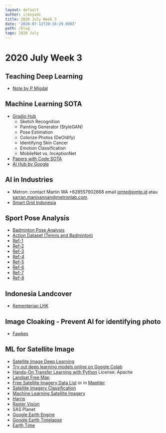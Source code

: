 ```yaml
---
layout: default
author: irosyadi
title: 2020 July Week 3
date: '2020-07-12T20:16:29.000Z'
path: /blog
tags: 2020 July
---
```


# 2020 July Week 3

## Teaching Deep Learning

* [Note by P Migdal](https://p.migdal.pl/2017/04/30/teaching-deep-learning.html)

## Machine Learning SOTA

* [Gradio Hub](https://gradiohub.com/)
  * Sketch Recognition
  * Painting Generator \(StyleGAN\)
  * Pose Estimation
  * Colorize Photos \(DeOldify\)
  * Identifying Skin Cancer
  * Emotion Classification
  * MobileNet vs. InceptionNet
* [Papers with Code SOTA](https://paperswithcode.com/sota)
* [AI Hub by Google](https://aihub.cloud.google.com/s?category=notebook)

## AI in Industries

* Metron: contact  Martin WA +628557902668 email pmte@pmte.id atau sarran.manivannan@metronlab.com.
* [Smart Grid Indonesia](https://www.smartgridindonesia.com)

## Sport Pose Analysis

* [Badminton Pose Analysis](https://github.com/deepaktalwardt/badminton-pose-analysis)
* [Action Dataset \(Tennis and Badminton\)](https://www.cvssp.org/acasva/Downloads)
* [Ref-1](https://www.researchgate.net/publication/316477606_Computer_vision_for_sports_Current_applications_and_research_topics)
* [Ref-2](https://www.researchgate.net/publication/332378399_Position_Detection_for_Badminton_Tactical_Analysis_based_on_Multi-person_Pose_Estimation)
* [Ref-3](https://ieeexplore.ieee.org/document/8686917)
* [Ref-4](https://www.cs.ccu.edu.tw/~wtchu/papers/2017ICMR-chu.pdf)
* [Ref-5](https://dl.acm.org/doi/pdf/10.1145/3375959.3375981?download=true)
* [Ref-6](https://www.groundai.com/project/followmeup-sports-new-benchmark-for-2d-human-keypoint-recognition/1#bib.bib16)
* [Ref-7](https://deepai.org/publication/coachai-a-project-for-microscopic-badminton-match-data-collection-and-tactical-analysis)
* [Ref-8](https://ieeexplore.ieee.org/document/8686917)

## Indonesia Landcover

* [Kementerian LHK](http://geoportal.menlhk.go.id/arcgis/rest/services)

## Image Cloaking - Prevent AI for identifying photo

* [Fawkes](http://sandlab.cs.uchicago.edu/fawkes/)

## ML for Satellite Image

* [Satellite Image Deep Learning](https://github.com/robmarkcole/satellite-image-deep-learning)
* [Try out deep learning models online on Google Colab ](https://github.com/tugstugi/dl-colab-notebooks)
* [Hands-On Transfer Learning with Python](https://github.com/dipanjanS/hands-on-transfer-learning-with-python) License: Apache
* [Landsat Free Map](https://registry.opendata.aws/landsat-8/)
* [Free Satellite Imagery Data List](https://gisgeography.com/free-satellite-imagery-data-list/) or in [Maptiler](https://www.maptiler.com/gallery/satellite/)
* [Satellite Imagery Classification](https://www.azavea.com/blog/2020/01/02/how-to-find-the-most-recent-satellite-imagery/)
* [Machine Learning Satellite Imagery](https://www.azavea.com/blog/2019/11/05/an-introduction-to-satellite-imagery-and-machine-learning/)
* [Harris](https://www.harrisgeospatial.com/Data-Imagery/Satellite-Imagery/High-Resolution)
* [Raster Vision](https://docs.rastervision.io/en/0.12/)
* SAS Planet
* [Google Earth Engine](https://developers.google.com/earth-engine/datasets)
* [Google Earth Timelapse](https://earthengine.google.com/timelapse/)
* [Earth Time](https://earthtime.org/)

